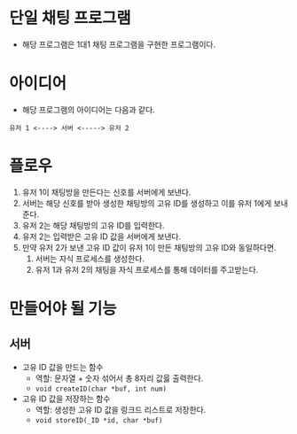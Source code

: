 # 단일 채팅 프로그램

* 해당 프로그램은 1대1 채팅 프로그램을 구현한 프로그램이다. 

# 아이디어

* 해당 프로그램의 아이디어는 다음과 같다. 

```
유저 1 <----> 서버 <-----> 유저 2
```

# 플로우 

1. 유저 1이 채팅방을 만든다는 신호를 서버에게 보낸다.  
2. 서버는 해당 신호를 받아 생성한 채팅방의 고유 ID를 생성하고 이를 유저 1에게 보내준다. 
3. 유저 2는 해당 채팅방의 고유 ID를 입력한다. 
4. 유저 2는 입력받은 고유 ID 값을 서버에게 보낸다. 
5. 만약 유저 2가 보낸 고유 ID 값이 유저 1이 만든 채팅방의 고유 ID와 동일하다면.
   1. 서버는 자식 프로세스를 생성한다. 
   2. 유저 1과 유저 2의 채팅을 자식 프로세스를 통해 데이터를 주고받는다. 
 
 # 만들어야 될 기능

 ## 서버

 * 고유 ID 값을 만드는 함수 
   * 역할: 문자열 + 숫자 섞어서 총 8자리 값읋 출력한다. 
   * `void createID(char *buf, int num)`
 * 고유 ID 값을 저장하는 함수
   * 역할: 생성한 고유 ID 값을 링크드 리스트로 저장한다. 
   * `void storeID(_ID *id, char *buf)`